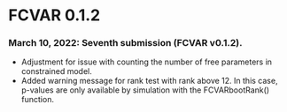 # FCVAR 0.1.2


### March 10, 2022: Seventh submission (FCVAR v0.1.2).

* Adjustment for issue with counting the number of free parameters in constrained model. 
* Added warning message for rank test with rank above 12. In this case, 
p-values are only available by simulation with the FCVARbootRank() function. 

